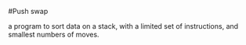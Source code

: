 #Push swap

a program to sort data on a stack, with a limited set of instructions, and smallest numbers of moves.